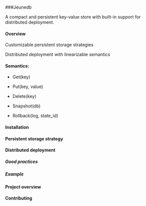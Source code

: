 ###Jeunedb

A compact and persistent key-value store with built-in support for distributed deployment.

#### Overview

Customizable persistent storage strategies

Distributed deployment with linearizable semantics

#### Semantics:

- Get(key)

- Put(key, value)

- Delete(key)

- Snapshot(db)

- Rollback(log, state_id)

#### Installation

#### Persistent storage strategy

#### Distributed deployment

##### Good practices

##### Example

#### Project overview

#### Contributing

